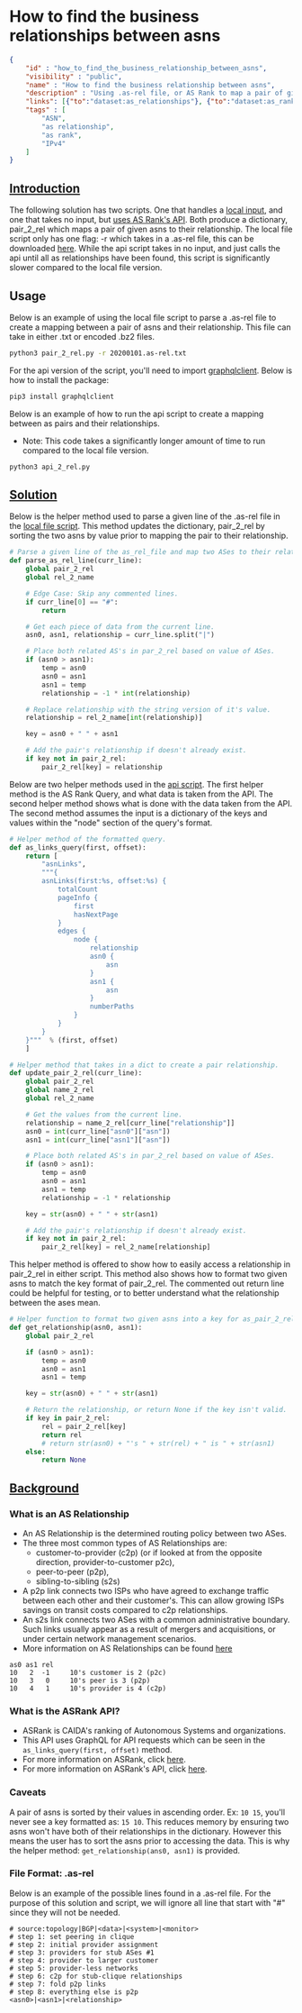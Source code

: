# How to find the business relationships between asns

~~~json
{
    "id" : "how_to_find_the_business_relationship_between_asns",
    "visibility" : "public",
    "name" : "How to find the business relationship between asns",
    "description" : "Using .as-rel file, or AS Rank to map a pair of given asns to their relationship.",
    "links": [{"to":"dataset:as_relationships"}, {"to":"dataset:as_rank"}],
    "tags" : [
        "ASN",
        "as relationship",
        "as rank",
        "IPv4"
    ]   
}
~~~

## **<ins>Introduction</ins>**

The following solution has two scripts. One that handles a [local input](pair_2_rel.py), and one that takes no input, but [uses AS Rank's API](api_2_rel.py). Both produce a dictionary, pair_2_rel which maps a pair of given asns to their relationship. The local file script only has one flag: -r which takes in a .as-rel file, this can be downloaded [here](https://www.caida.org/data/as-relationships/). While the api script takes in no input, and just calls the api until all as relationships have been found, this script is significantly slower compared to the local file version.

## Usage

Below is an example of using the local file script to parse a .as-rel file to create a mapping between a pair of asns and their relationship. This file can take in either .txt or encoded .bz2 files.

```bash
python3 pair_2_rel.py -r 20200101.as-rel.txt
```

For the api version of the script, you'll need to import [graphqlclient](https://pypi.org/project/graphqlclient/#description). Below is how to install the package:

```bash
pip3 install graphqlclient
```

Below is an example of how to run the api script to create a mapping between as pairs and their relationships. 
- Note: This code takes a significantly longer amount of time to run compared to the local file version.

```bash
python3 api_2_rel.py
```

## **<ins>Solution</ins>**

Below is the helper method used to parse a given line of the .as-rel file in the [local file script](pair_2_rel.py). This method updates the dictionary, pair_2_rel by sorting the two asns by value prior to mapping the pair to their relationship.

~~~Python
# Parse a given line of the as_rel_file and map two ASes to their relationship.
def parse_as_rel_line(curr_line):
    global pair_2_rel
    global rel_2_name

    # Edge Case: Skip any commented lines.
    if curr_line[0] == "#":
        return

    # Get each piece of data from the current line.
    asn0, asn1, relationship = curr_line.split("|")

    # Place both related AS's in par_2_rel based on value of ASes.
    if (asn0 > asn1):
        temp = asn0
        asn0 = asn1
        asn1 = temp
        relationship = -1 * int(relationship)

    # Replace relationship with the string version of it's value.
    relationship = rel_2_name[int(relationship)]

    key = asn0 + " " + asn1

    # Add the pair's relationship if doesn't already exist.
    if key not in pair_2_rel:
        pair_2_rel[key] = relationship
~~~

Below are two helper methods used in the [api script](api_2_rel.py). The first helper method is the AS Rank Query, and what data is taken from the API. The second helper method shows what is done with the data taken from the API. The second method assumes the input is a dictionary of the keys and values within the "node" section of the query's format. 

~~~Python
# Helper method of the formatted query.
def as_links_query(first, offset):
    return [
        "asnLinks",
        """{
        asnLinks(first:%s, offset:%s) {
            totalCount
            pageInfo {
                first
                hasNextPage
            }
            edges {
                node {
                    relationship
                    asn0 {
                        asn
                    }
                    asn1 {
                        asn
                    }
                    numberPaths
                }
            } 
        }
    }"""  % (first, offset)
    ]

# Helper method that takes in a dict to create a pair relationship.
def update_pair_2_rel(curr_line):
    global pair_2_rel
    global name_2_rel
    global rel_2_name

    # Get the values from the current line.
    relationship = name_2_rel[curr_line["relationship"]]
    asn0 = int(curr_line["asn0"]["asn"])
    asn1 = int(curr_line["asn1"]["asn"])

    # Place both related AS's in par_2_rel based on value of ASes.
    if (asn0 > asn1):
        temp = asn0
        asn0 = asn1
        asn1 = temp
        relationship = -1 * relationship

    key = str(asn0) + " " + str(asn1)

    # Add the pair's relationship if doesn't already exist.
    if key not in pair_2_rel:
        pair_2_rel[key] = rel_2_name[relationship]
~~~

This helper method is offered to show how to easily access a relationship in pair_2_rel in either script. This method also shows how to format two given asns to match the key format of pair_2_rel. The commented out return line could be helpful for testing, or to better understand what the relationship between the ases mean.

~~~Python
# Helper function to format two given asns into a key for as_pair_2_rel. 
def get_relationship(asn0, asn1):
    global pair_2_rel

    if (asn0 > asn1):
        temp = asn0
        asn0 = asn1
        asn1 = temp

    key = str(asn0) + " " + str(asn1)

    # Return the relationship, or return None if the key isn't valid.
    if key in pair_2_rel:
        rel = pair_2_rel[key]
        return rel
        # return str(asn0) + "'s " + str(rel) + " is " + str(asn1)
    else:
        return None
~~~

## **<ins>Background</ins>**

### What is an AS Relationship

- An AS Relationship is the determined routing policy between two ASes.
- The three most common types of AS Relationships are:
  - customer-to-provider (c2p) (or if looked at from the opposite direction,  provider-to-customer p2c),
  - peer-to-peer (p2p),
  - sibling-to-sibling (s2s)
- A p2p link connects two ISPs who have agreed to exchange traffic between each other and their customer's. This can allow growing ISPs savings on transit costs compared to c2p relationships.
- An s2s link connects two ASes with a common administrative boundary. Such links usually appear as a result of mergers and acquisitions, or under certain network management scenarios.
- More information on AS Relationships can be found [here](https://www.caida.org/data/as-relationships/)

~~~text
as0 as1 rel
10   2  -1     10's customer is 2 (p2c)
10   3   0     10's peer is 3 (p2p)
10   4   1     10's provider is 4 (c2p)
~~~

### What is the ASRank API?

- ASRank is CAIDA's ranking of Autonomous Systems and organizations.
- This API uses GraphQL for API requests which can be seen in the ```as_links_query(first, offset)``` method.
- For more information on ASRank, click [here](https://asrank.caida.org/).
- For more information on ASRank's API, click [here](https://api.asrank.caida.org/v2/docs).

### Caveats

A pair of asns is sorted by their values in ascending order. Ex: ```10 15```, you'll never see a key formatted as: ```15 10```. This reduces memory by ensuring two asns won't have both of their relationships in the dictionary. However this means the user has to sort the asns prior to accessing the data. This is why the helper method: ```get_relationship(ans0, asn1)``` is provided.

### File Format: .as-rel

Below is an example of the possible lines found in a .as-rel file. For the purpose of this solution and script, we will ignore all line that start with "#" since they will not be needed.

~~~text
# source:topology|BGP|<data>|<system>|<monitor>
# step 1: set peering in clique
# step 2: initial provider assignment
# step 3: providers for stub ASes #1
# step 4: provider to larger customer
# step 5: provider-less networks
# step 6: c2p for stub-clique relationships
# step 7: fold p2p links
# step 8: everything else is p2p
<asn0>|<asn1>|<relationship>
~~~
